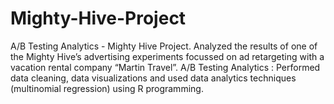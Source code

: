 # Mighty-Hive-Project
A/B Testing Analytics - Mighty Hive Project. Analyzed the results of one of the Mighty Hive’s advertising experiments focussed on ad retargeting with a vacation rental company “Martin Travel”. A/B Testing Analytics : Performed data cleaning, data visualizations and used data analytics techniques (multinomial regression) using R programming.
